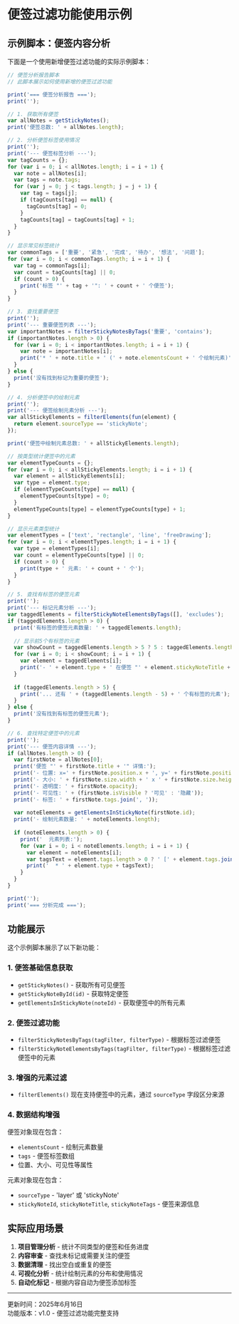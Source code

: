 # 便签过滤功能使用示例

## 示例脚本：便签内容分析

下面是一个使用新增便签过滤功能的实际示例脚本：

```javascript
// 便签分析报告脚本
// 此脚本展示如何使用新增的便签过滤功能

print('=== 便签分析报告 ===');
print('');

// 1. 获取所有便签
var allNotes = getStickyNotes();
print('便签总数: ' + allNotes.length);

// 2. 分析便签标签使用情况
print('');
print('--- 便签标签分析 ---');
var tagCounts = {};
for (var i = 0; i < allNotes.length; i = i + 1) {
  var note = allNotes[i];
  var tags = note.tags;
  for (var j = 0; j < tags.length; j = j + 1) {
    var tag = tags[j];
    if (tagCounts[tag] == null) {
      tagCounts[tag] = 0;
    }
    tagCounts[tag] = tagCounts[tag] + 1;
  }
}

// 显示常见标签统计
var commonTags = ['重要', '紧急', '完成', '待办', '想法', '问题'];
for (var i = 0; i < commonTags.length; i = i + 1) {
  var tag = commonTags[i];
  var count = tagCounts[tag] || 0;
  if (count > 0) {
    print('标签 "' + tag + '": ' + count + ' 个便签');
  }
}

// 3. 查找重要便签
print('');
print('--- 重要便签列表 ---');
var importantNotes = filterStickyNotesByTags('重要', 'contains');
if (importantNotes.length > 0) {
  for (var i = 0; i < importantNotes.length; i = i + 1) {
    var note = importantNotes[i];
    print('* ' + note.title + ' (' + note.elementsCount + ' 个绘制元素)');
  }
} else {
  print('没有找到标记为重要的便签');
}

// 4. 分析便签中的绘制元素
print('');
print('--- 便签绘制元素分析 ---');
var allStickyElements = filterElements(fun(element) {
  return element.sourceType == 'stickyNote';
});

print('便签中绘制元素总数: ' + allStickyElements.length);

// 按类型统计便签中的元素
var elementTypeCounts = {};
for (var i = 0; i < allStickyElements.length; i = i + 1) {
  var element = allStickyElements[i];
  var type = element.type;
  if (elementTypeCounts[type] == null) {
    elementTypeCounts[type] = 0;
  }
  elementTypeCounts[type] = elementTypeCounts[type] + 1;
}

// 显示元素类型统计
var elementTypes = ['text', 'rectangle', 'line', 'freeDrawing'];
for (var i = 0; i < elementTypes.length; i = i + 1) {
  var type = elementTypes[i];
  var count = elementTypeCounts[type] || 0;
  if (count > 0) {
    print(type + ' 元素: ' + count + ' 个');
  }
}

// 5. 查找有标签的便签元素
print('');
print('--- 标记元素分析 ---');
var taggedElements = filterStickyNoteElementsByTags([], 'excludes');
if (taggedElements.length > 0) {
  print('有标签的便签元素数量: ' + taggedElements.length);
  
  // 显示前5个有标签的元素
  var showCount = taggedElements.length > 5 ? 5 : taggedElements.length;
  for (var i = 0; i < showCount; i = i + 1) {
    var element = taggedElements[i];
    print('- ' + element.type + ' 在便签 "' + element.stickyNoteTitle + '"');
  }
  
  if (taggedElements.length > 5) {
    print('... 还有 ' + (taggedElements.length - 5) + ' 个有标签的元素');
  }
} else {
  print('没有找到有标签的便签元素');
}

// 6. 查找特定便签中的元素
print('');
print('--- 便签内容详情 ---');
if (allNotes.length > 0) {
  var firstNote = allNotes[0];
  print('便签 "' + firstNote.title + '" 详情:');
  print('- 位置: x=' + firstNote.position.x + ', y=' + firstNote.position.y);
  print('- 大小: ' + firstNote.size.width + ' x ' + firstNote.size.height);
  print('- 透明度: ' + firstNote.opacity);
  print('- 可见性: ' + (firstNote.isVisible ? '可见' : '隐藏'));
  print('- 标签: ' + firstNote.tags.join(', '));
  
  var noteElements = getElementsInStickyNote(firstNote.id);
  print('- 绘制元素数量: ' + noteElements.length);
  
  if (noteElements.length > 0) {
    print('  元素列表:');
    for (var i = 0; i < noteElements.length; i = i + 1) {
      var element = noteElements[i];
      var tagsText = element.tags.length > 0 ? ' [' + element.tags.join(', ') + ']' : '';
      print('  * ' + element.type + tagsText);
    }
  }
}

print('');
print('=== 分析完成 ===');
```

## 功能展示

这个示例脚本展示了以下新功能：

### 1. 便签基础信息获取
- `getStickyNotes()` - 获取所有可见便签
- `getStickyNoteById(id)` - 获取特定便签
- `getElementsInStickyNote(noteId)` - 获取便签中的所有元素

### 2. 便签过滤功能
- `filterStickyNotesByTags(tagFilter, filterType)` - 根据标签过滤便签
- `filterStickyNoteElementsByTags(tagFilter, filterType)` - 根据标签过滤便签中的元素

### 3. 增强的元素过滤
- `filterElements()` 现在支持便签中的元素，通过 `sourceType` 字段区分来源

### 4. 数据结构增强
便签对象现在包含：
- `elementsCount` - 绘制元素数量
- `tags` - 便签标签数组
- 位置、大小、可见性等属性

元素对象现在包含：
- `sourceType` - 'layer' 或 'stickyNote'
- `stickyNoteId`, `stickyNoteTitle`, `stickyNoteTags` - 便签来源信息

## 实际应用场景

1. **项目管理分析** - 统计不同类型的便签和任务进度
2. **内容审查** - 查找未标记或需要关注的便签
3. **数据清理** - 找出空白或重复的便签
4. **可视化分析** - 统计绘制元素的分布和使用情况
5. **自动化标记** - 根据内容自动为便签添加标签

---

更新时间：2025年6月16日  
功能版本：v1.0 - 便签过滤功能完整支持
